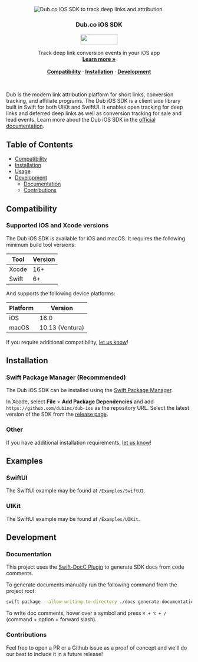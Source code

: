 <div align="center">
  <img src="https://github.com/dubinc/dub/assets/28986134/3815d859-afaa-48f9-a9b3-c09964e4d404" alt="Dub.co iOS SDK to track deep links and attribution.">
  <h3>Dub.co iOS SDK</h3>
  
  <a href="https://opensource.org/licenses/MIT">
    <img src="https://img.shields.io/badge/License-MIT-blue.svg" style="width: 100px; height: 28px;" />
  </a>
</div>

<p align="center">
    Track deep link conversion events in your iOS app
    <br />
    <a href="https://dub.co/docs/concepts/deep-links/attribution"><strong>Learn more »</strong></a>
    <br />
    <br />
    <a href="#compatibility"><strong>Compatibility</strong></a> ·
    <a href="#installation"><strong>Installation</strong></a> ·
    <a href="#development"><strong>Development</strong></a>
</p>

<br/>

<!-- Start Summary [summary] -->
Dub is the modern link attribution platform for short links, conversion tracking, and affiliate programs. 
The Dub iOS SDK is a client side library built in Swift for both UIKit and SwiftUI. 
It enables open tracking for deep links and deferred deep links as well as conversion tracking for sale and lead events.
Learn more about the Dub iOS SDK in the [official documentation](https://dub.co/docs/sdks/ios/overview).
<!-- End Summary [summary] -->

<!-- Start Table of Contents [toc] -->
## Table of Contents
<!-- $toc-max-depth=2 -->
  * [Compatibility](#compatibility)
  * [Installation](#Installation)
  * [Usage](#usage)
* [Development](#development)
  * [Documentation](#documentation)
  * [Contributions](#contributions)

<!-- End Table of Contents [toc] -->

Compatibility
-------------------------

### Supported iOS and Xcode versions

The Dub iOS SDK is available for iOS and macOS. It requires the following minimum build tool versions:

| Tool  | Version |
| ----- | ------- |
| Xcode | 16+   |
| Swift | 6+    |

And supports the following device platforms:

| Platform | Version            |
| -------- | ------------------ |
| iOS      | 16.0               |
| macOS    | 10.13 (Ventura)    |

If you require additional compatibility, [let us know](https://dub.co/contact/support)!

## Installation

### Swift Package Manager (Recommended)

The Dub iOS SDK can be installed using the [Swift Package Manager](https://docs.swift.org/swiftpm/documentation/packagemanagerdocs/).
  
In Xcode, select **File** > **Add Package Dependencies** and add `https://github.com/dubinc/dub-ios` as the repository URL. Select the latest version of the SDK from the [release page](https://github.com/dubinc/dub-ios/releases).
  
### Other

If you have additional installation requirements, [let us know](https://dub.co/contact/support)!

## Examples

### SwiftUI

The SwiftUI example may be found at `/Examples/SwiftUI`.

### UIKit

The SwiftUI example may be found at `/Examples/UIKit`.

## Development

### Documentation
This project uses the [Swift-DocC Plugin](https://github.com/apple/swift-docc-plugin) to generate SDK docs from code comments. 

To generate documents manually run the following command from the project root:

```bash
swift package --allow-writing-to-directory ./docs generate-documentation --target Dub --output-path ./docs
```
    
To write doc comments, hover over a symbol and press `⌘ + ⌥ + /` (command + option + forward slash).

### Contributions

Feel free to open a PR or a Github issue as a proof of concept and we'll do our best to include it in a future release!

